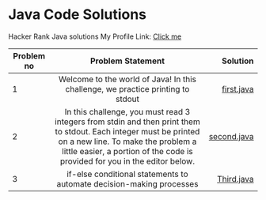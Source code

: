 # Java Code Solutions
Hacker Rank Java solutions 
My Profile Link: [Click me](https://www.hackerrank.com/singlar414)

| Problem no        | Problem Statement          | Solution |
| ------------- |:-------------:| -----:|
|  1| Welcome to the world of Java! In this challenge, we practice printing to stdout | [first.java](https://github.com/rahulgupta1999/JavaCodeSolutions/blob/master/first.java) |
|  2| In this challenge, you must read 3 integers from stdin and then print them to stdout. Each integer must be printed on a new line. To make the problem a little easier, a portion of the code is provided for you in the editor below. | [second.java](https://github.com/rahulgupta1999/JavaCodeSolutions/blob/master/second.java) |
|  3| if-else conditional statements to automate decision-making processes| [Third.java](https://github.com/rahulgupta1999/JavaCodeSolutions/blob/master/third.java) |
